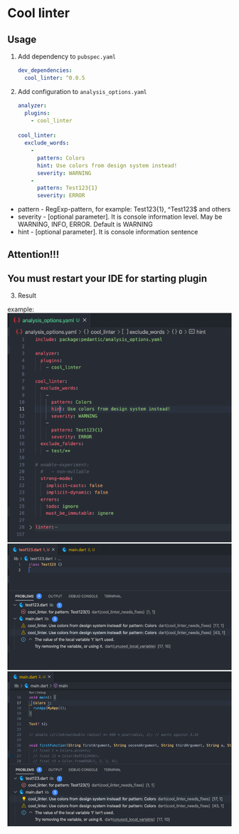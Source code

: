 # Cool linter

## Usage

1. Add dependency to `pubspec.yaml`

    ```yaml
    dev_dependencies:
      cool_linter: ^0.0.5
    ```

2. Add configuration to `analysis_options.yaml`

    ```yaml
    analyzer:
      plugins:
        - cool_linter

    cool_linter:
      exclude_words:
        -
          pattern: Colors
          hint: Use colors from design system instead!
          severity: WARNING
        -
          pattern: Test123{1}
          severity: ERROR
    ```

  * pattern - RegExp-pattern, for example: Test123{1}, ^Test123$ and others
  * severity - [optional parameter]. It is console information level. May be WARNING, INFO, ERROR. Default is WARNING
  * hint - [optional parameter]. It is console information sentence

## Attention!!!
##  You must restart your IDE for starting plugin

3. Result

  example:
  ![Screenshot](images/analysis_options.yaml.png)
  ![Screenshot](images/linter1.png)
  ![Screenshot](images/linter2.png)
